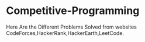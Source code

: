 # Competitive-Programming
Here Are the Different Problems Solved from websites CodeForces,HackerRank,HackerEarth,LeetCode.

